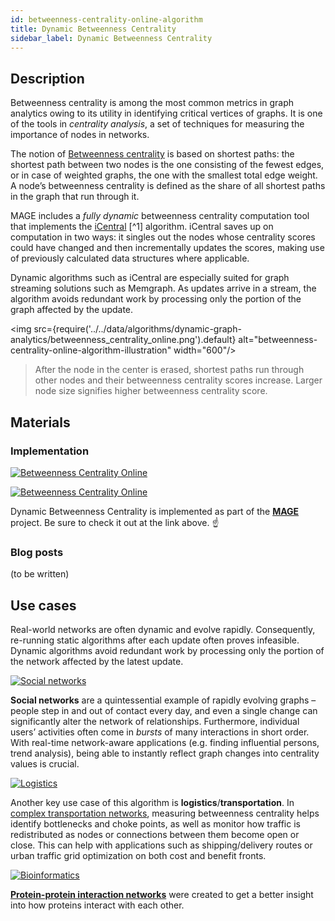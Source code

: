 ```yaml
---
id: betweenness-centrality-online-algorithm
title: Dynamic Betweenness Centrality
sidebar_label: Dynamic Betweenness Centrality
---
```


## Description

Betweenness centrality is among the most common metrics in graph analytics owing to its utility in 
identifying critical vertices of graphs. It is one of the tools in *centrality analysis*, a set of techniques 
for measuring the importance of nodes in networks.

The notion of [Betweenness centrality](https://en.wikipedia.org/wiki/Betweenness_centrality) is based on 
shortest paths: the shortest path between two nodes is the one consisting of the fewest edges, or in case of weighted 
graphs, the one with the smallest total edge weight. A node’s betweenness centrality is defined as the share of 
all shortest paths in the graph that run through it.

MAGE includes a *fully dynamic* betweenness centrality computation tool that implements the 
[iCentral](https://repository.kaust.edu.sa/bitstream/handle/10754/625935/08070346.pdf) [^1]
algorithm. iCentral saves up on computation 
in two ways: it singles out the nodes whose centrality scores could have changed and then incrementally updates 
the scores, making use of previously calculated data structures where applicable.

Dynamic algorithms such as iCentral are especially suited for graph streaming
solutions such as Memgraph. As updates arrive in a stream, the algorithm avoids redundant
work by processing only the portion of the graph affected by the update.

<img src={require('../../data/algorithms/dynamic-graph-analytics/betweenness_centrality_online.png').default} alt="betweenness-centrality-online-algorithm-illustration" width="600"/>

> After the node in the center is erased, shortest paths run through other nodes and their betweenness centrality scores
> increase. Larger node size signifies higher betweenness centrality score.

## Materials

### Implementation

[![Betweenness
Centrality Online](https://img.shields.io/badge/Betweenness_Centrality_Online-Implementation-FB6E00?style=for-the-badge&logo=github&logoColor=white)](https://github.com/memgraph/mage/blob/main/cpp/betweenness_centrality_module/betweenness_centrality_module.cpp)

[![Betweenness
Centrality Online](https://img.shields.io/badge/Betweenness_Centrality_Online-Documentation-FCC624?style=for-the-badge&logo=cplusplus&logoColor=white)](/mage/query-modules/cpp/betweenness-centrality-online)

Dynamic Betweenness Centrality is implemented as part of the
[**MAGE**](https://github.com/memgraph/mage) project. Be sure to check it out at
the link above. :point_up:

### Blog posts

(to be written)

## Use cases

Real-world networks are often dynamic and evolve rapidly. Consequently, re-running static algorithms 
after each update often proves infeasible. Dynamic algorithms avoid redundant work by processing only 
the portion of the network affected by the latest update.

[![Social
networks](https://img.shields.io/badge/Social_networks-Application-8A477F?style=for-the-badge)](/use-cases/social-media.md)

**Social networks** are a quintessential example of rapidly evolving graphs – people step in and out
of contact every day, and even a single change can significantly alter the network of relationships.
Furthermore, individual users’ activities often come in *bursts* of many interactions in short order.
With real-time network-aware applications (e.g. finding influential persons, trend analysis), being able to
instantly reflect graph changes into centrality values is crucial.

[![Logistics](https://img.shields.io/badge/Logistics-Application-8A477F?style=for-the-badge)](/use-cases/transportation.md)

Another key use case of this algorithm is **logistics**/**transportation**. In 
[complex transportation networks](https://www.hindawi.com/journals/jat/2019/9024745/),
measuring betweenness centrality helps identify bottlenecks and choke points, as well as monitor
how traffic is redistributed as nodes or connections between them become open or close.
This can help with applications such as shipping/delivery routes or urban traffic grid optimization
on both cost and benefit fronts.

[![Bioinformatics](https://img.shields.io/badge/Bioinformatics-Application-8A477F?style=for-the-badge)](/use-cases/bioinformatics.md)

[**Protein-protein interaction
networks**](https://www.ebi.ac.uk/training/online/courses/network-analysis-of-protein-interaction-data-an-introduction/protein-protein-interaction-networks/)
were created to get a better insight into how proteins interact with each other.

